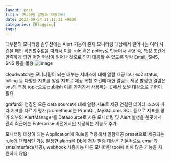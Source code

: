 ```yaml
---
layout: post
title: 모니터링 알람과 자동화#1
date: 2023-09-24 11:11:11 +0800
categories: [Blogging]
tags:
---
```


대부분의 모니터링 솔루션에는 Alert 기능이 존재
모니터링 대상에서 일어나는 여러 사건을 매번 확인할수없음
따라서 이를 rule 혹은 policy로 만들어서 사용
즉, 특정 조건에 만족하게 되면 어떤 현상이 일어난 것으로 인지
대응할 수 있도록 알람
Email, SMS, SNS 등을 활용
![image]()

cloudwatch는 모니터링이 되는 대부분 서비스에 대해 알람 제공
lb나 ec2 status, billing 등 다양한 지표를 알람 지표로 제공
복합 조건에 대한 알람도 제공
발생한 알람은 sns의 특정 topic으로 publish 이를 가져가서 사용하는 곳에서 보낼 대상으로 구현이 필요

grafan와 연결된 모둔 data source에 대해 알람 지표로 제공
연결된 데이터 소스에 따라 지표를 다르게 평가 prometheus는 PromQL, MySQLdms SQL 등으로 지표를 평가
외부의 AlertManager를 Datasource로 사용 모니터링 및 Alert 발생을 한곳에서 관리
최근에는 Enterprise 버전에서만 제공되는 기능도 추가

모니터링 대상이 되는 Application에 Rule을 적용해서 알람제공
preset으로 제공되는 rule에 대해서만 가능 발생한 alarm을 Db에 저장
알람 대상은 기본적으로 email과 sms(interface제공), webhook 사용가능
다른 모니터링 tool에 비해 많은 기능을 지원하지 않음
